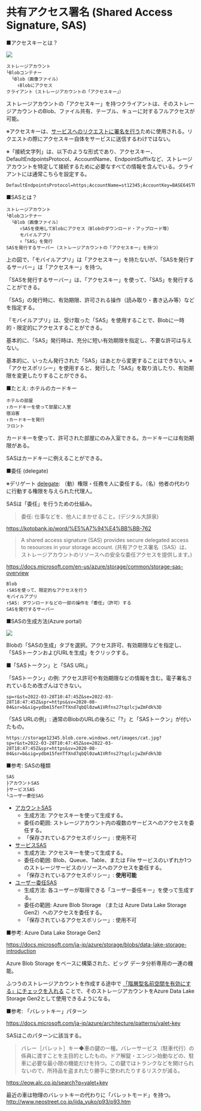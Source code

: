 # 共有アクセス署名 (Shared Access Signature, SAS)

■アクセスキーとは？

![](images/ss-2022-03-28-21-05-43.png)
```
ストレージアカウント
└Blobコンテナー
  └Blob（画像ファイル）
    ↑Blobにアクセス
クライアント（ストレージアカウントの「アクセスキー」）
```

ストレージアカウントの「アクセスキー」を持つクライアントは、そのストレージアカウントのBlob、ファイル共有、テーブル、キューに対するフルアクセスが可能。

※アクセスキーは、[サービスへのリクエストに署名を行う](https://docs.microsoft.com/ja-jp/rest/api/communication/authentication#access-key-authentication)ために使用される。リクエストの際にアクセスキー自体をサービスに送信するわけではない。

※「接続文字列」は、以下のような形式であり、アクセスキー、DefaultEndpointsProtocol、AccountName、EndpointSuffixなど、ストレージアカウントを特定して接続するために必要なすべての情報を含んでいる。クライアントには通常こちらを設定する。

```
DefaultEndpointsProtocol=https;AccountName=st12345;AccountKey=BASE64STR;EndpointSuffix=core.windows.net
```

■SASとは？

```
ストレージアカウント
└Blobコンテナー
  └Blob（画像ファイル）
     ↑SASを使用してBlobにアクセス（Blobのダウンロード・アップロード等）
     モバイルアプリ
     ↑「SAS」を発行
SASを発行するサーバー（ストレージアカウントの「アクセスキー」を持つ）
```

上の図で、「モバイルアプリ」は「アクセスキー」を持たないが、「SASを発行するサーバー」は「アクセスキー」を持つ。

「SASを発行するサーバー」は、「アクセスキー」を使って、「SAS」を発行することができる。

「SAS」の発行時に、有効期限、許可される操作（読み取り・書き込み等）などを指定する。

「モバイルアプリ」は、受け取った「SAS」を使用することで、Blobに一時的・限定的にアクセスすることができる。

基本的に、「SAS」発行時は、充分に短い有効期限を指定し、不要な許可は与えない。

基本的に、いったん発行された「SAS」はあとから変更することはできない。※「アクセスポリシー」を使用すると、発行した「SAS」を取り消したり、有効期限を変更したりすることができる。

■たとえ: ホテルのカードキー

```
ホテルの部屋
↑カードキーを使って部屋に入室
宿泊客
↑カードキーを発行
フロント
```

カードキーを使って、許可された部屋にのみ入室できる。カードキーには有効期限がある。

SASはカードキーに例えることができる。

■委任 (delegate)

※デリゲート [delegate](https://eow.alc.co.jp/search?q=delegate): （動）権限・任務を人に委任する。（名）他者の代わりに行動する権限を与えられた代理人。

SASは「委任」を行うための仕組み。

> 委任: 仕事などを、他人にまかせること。(デジタル大辞泉)

https://kotobank.jp/word/%E5%A7%94%E4%BB%BB-762

> A shared access signature (SAS) provides secure delegated access to resources in your storage account. (共有アクセス署名（SAS）は、ストレージアカウントのリソースへの安全な委任アクセスを提供します。)

https://docs.microsoft.com/en-us/azure/storage/common/storage-sas-overview

```
Blob
↑SASを使って、限定的なアクセスを行う
モバイルアプリ
↑SAS: ダウンロードなどの一部の操作を「委任」（許可）する
SASを発行するサーバー
```

■SASの生成方法(Azure portal)

![](images/ss-2022-03-28-19-48-42.png)

Blobの「SASの生成」タブを選択。アクセス許可、有効期限などを指定し、「SASトークンおよびURLを生成」をクリックする。

■「SASトークン」と「SAS URL」

「SASトークン」の例: アクセス許可や有効期限などの情報を含む。電子署名されているため改ざんはできない。
```
sp=r&st=2022-03-28T10:47:45Z&se=2022-03-28T18:47:45Z&spr=https&sv=2020-08-04&sr=b&sig=ydbm15fenTfXnd7qbQl0zwA1VRfns27tqzlcjwZmFdk%3D
```

「SAS URLの例」: 通常のBlobのURLの後ろに「?」と「SASトークン」が付いたもの。
```
https://storage12345.blob.core.windows.net/images/cat.jpg?sp=r&st=2022-03-28T10:47:45Z&se=2022-03-28T18:47:45Z&spr=https&sv=2020-08-04&sr=b&sig=ydbm15fenTfXnd7qbQl0zwA1VRfns27tqzlcjwZmFdk%3D
```

■参考: SASの種類

```
SAS
├アカウントSAS
├サービスSAS
└ユーザー委任SAS
```

- [アカウントSAS](https://docs.microsoft.com/ja-JP/rest/api/storageservices/create-account-sas)
  - 生成方法: アクセスキーを使って生成する。
  - 委任の範囲: ストレージアカウント内の複数のサービスへのアクセスを委任する。
  - 「保存されているアクセスポリシー」: 使用不可
- [サービスSAS](https://docs.microsoft.com/ja-jp/rest/api/storageservices/create-service-sas)
  - 生成方法: アクセスキーを使って生成する。
  - 委任の範囲: Blob、Queue、Table、または File サービスのいずれか1つのストレージサービスのリソースへのアクセスを委任する。
  - 「保存されているアクセスポリシー」: **使用可能**
- [ユーザー委任SAS](https://docs.microsoft.com/ja-jp/rest/api/storageservices/create-user-delegation-sas)
  - 生成方法: 各ユーザーが取得できる「ユーザー委任キー」を使って生成する。
  - 委任の範囲: Azure Blob Storage （または Azure Data Lake Storage Gen2）へのアクセスを委任する。
  - 「保存されているアクセスポリシー」: 使用不可

■参考: Azure Data Lake Storage Gen2

https://docs.microsoft.com/ja-jp/azure/storage/blobs/data-lake-storage-introduction

Azure Blob Storage をベースに構築された、ビッグ データ分析専用の一連の機能。

ふつうのストレージアカウントを作成する途中で [「階層型名前空間を有効にする」にチェックを入れる](https://docs.microsoft.com/ja-jp/azure/storage/blobs/create-data-lake-storage-account#enable-the-hierarchical-namespace) ことで、そのストレージアカウントをAzure Data Lake Storage Gen2として使用できるようになる。

■参考: 「バレットキー」パターン

https://docs.microsoft.com/ja-jp/azure/architecture/patterns/valet-key

SASはこのパターンに該当する。

> バレー［バレット］キー◆車の鍵の一種。バレーサービス（駐車代行）の係員に渡すことを主目的としたもの。ドア解錠・エンジン始動などの、駐車に必要な最小限の機能だけを持つ。この鍵ではトランクなどを開けられないので、所持品を盗まれたり勝手に使われたりするリスクが減る。

https://eow.alc.co.jp/search?q=valet+key

最近の車は物理のバレットキーの代わりに「バレットモード」を持つ。http://www.neostreet.co.jp/iida_yuko/p93/p93.htm